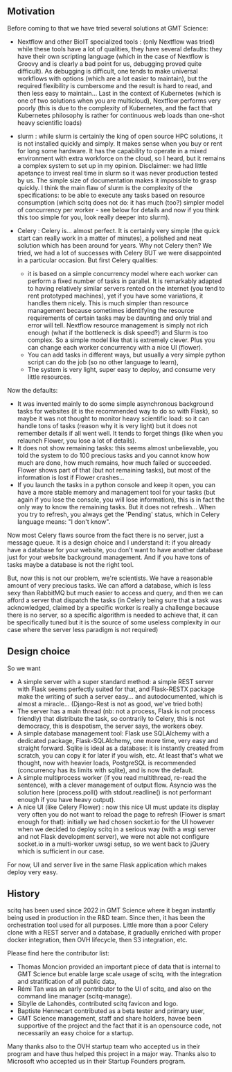 ## Motivation

Before coming to that we have tried several solutions at GMT Science:

- Nextflow and other BioIT specialized tools : (only Nextflow was tried) while
these tools have a lot of qualities, they have several defaults: they have their
own scripting language (which in the case of Nextflow is Groovy and is clearly
a bad point for us, debugging proved quite difficult). As debugging is difficult, 
one tends to make universal workflows with options (which are a lot easier to 
maintain), but the required flexibility is cumbersome and the result is hard to
read, and then less easy to maintain... Last in the context of Kubernetes (which
is one of two solutions when you are multicloud), Nextflow performs very poorly 
(this is due to the complexity of Kubernetes, and the fact that Kubernetes 
philosophy is rather for continuous web loads than one-shot heavy scientific 
loads)

- slurm : while slurm is certainly the king of open source HPC solutions, it is 
not installed quickly and simply. It makes sense when you buy or rent for long 
some hardware. It has the capability to operate in a mixed environment with extra
workforce on the cloud, so I heard, but it remains a complex system to set up in
my opinion. Disclaimer: we had little apetance to invest real time in slurm so 
it was never production tested by us. The simple size of documentation makes it 
impossible to grasp quickly. I think the main flaw of slurm is the complexity
of the specifications: to be able to execute any tasks based on resource
consumption (which scitq does not do: it has much (too?) simpler model of 
concurrency per worker - see below for details and now if you think this too 
simple for you, look really deeper into slurm).

- Celery : Celery is... almost perfect. It is certainly very simple (the quick
start can really work in a matter of minutes), a polished and neat solution which
has been around for years. Why not Celery then? We tried, we had a lot of successes
with Celery BUT we were disappointed in a particular occasion. But first Celery
qualities:
    - it is based on a simple concurrency model where each worker can perform 
    a fixed number of tasks in parallel. It is remarkably adapted to having 
    relatively similar servers rented on the internet (you tend to rent prototyped machines),
    yet if you have some variations, it handles them nicely. This is much simpler 
    than resource management because sometimes identifying the resource requirements
    of certain tasks may be daunting and only trial and error will tell. Nextflow 
    resource management is simply not rich enough (what if the bottleneck is disk
    speed?) and Slurm is too complex. So a simple model like that is extremely clever.
    Plus you can change each worker concurrency with a nice UI (flower).
    - You can add tasks in different ways, but usually a very simple python script
    can do the job (so no other language to learn),
    - The system is very light, super easy to deploy, and consume very little 
    resources.

Now the defaults:

  - It was invented mainly to do some simple asynchronous background tasks for 
  websites (it is the recommended way to do so with Flask), so maybe it was not 
  thought to monitor heavy scientific load: so it can handle tons of tasks (reason
  why it is very light) but it does not remember details if all went well. It tends
  to forget things (like when you relaunch Flower, you lose a lot of details).
  - It does not show remaining tasks: this seems almost unbelievable, you told the
  system to do 100 precious tasks and you cannot know how much are done, how much 
  remains, how much failed or succeeded. Flower shows part of that (but not 
  remaining tasks), but most of the information is lost if Flower crashes...
  - If you launch the tasks in a python console and keep it open, you can have
  a more stable memory and management tool for your tasks (but again if you lose
  the console, you will lose information), this is in fact the only way to know
  the remaining tasks. But it does not refresh... When you try to refresh, you
  always get the 'Pending' status, which in Celery language means: "I don't know".

Now most Celery flaws source from the fact there is no server, just a message queue. It
is a design choice and I understand it: if you already have a database for your 
website, you don't want to have another database just for your website background
management. And if you have tons of tasks maybe a database is not the right tool.

But, now this is not our problem, we're scientists. We have a reasonable amount
of very precious tasks. We can afford a database, which is less sexy than RabbitMQ
but much easier to access and query, and then we can afford a server that dispatch
the tasks (in Celery being sure that a task was acknowledged, claimed by a specific
worker is really a challenge because there is no server, so a specific algorithm 
is needed to achieve that, it can be specifically tuned but it is the source of
some useless complexity in our case where the server less paradigm is not required)

## Design choice

So we want
- A simple server with a super standard method: a simple REST server with Flask
seems perfectly suited for that, and Flask-RESTX package make the writing of such
a server easy... and autodocumented, which is almost a miracle... (Django-Rest is
not as good, we've tried both)
- The server has a main thread (nb: not a process, Flask is not process friendly)
that distribute the task, so contrarily to Celery, this is not democracy, this is
despotism, the server says, the workers obey.
- A simple database management tool: Flask use SQLAlchemy with a dedicated package,
Flask-SQLAlchemy, one more time, very easy and straight forward. Sqlite is ideal 
as a database: it is instantly created from scratch, you can copy it for later if
you wish, etc. At least that's what we thought, now with heavier loads, PostgreSQL
is recommended (concurrency has its limits with sqlite), and is now the default.
- A simple multiprocess worker (if you read multithread, re-read the sentence), 
with a clever management of output flow. Asyncio was the solution here (process.poll()
with stdout.readline() is not performant enough if you have heavy output).
- A nice UI (like Celery Flower) : now this nice UI must update its display very
often you do not want to reload the page to refresh (Flower is smart enough for 
that): initially we had chosen socket.io for the UI however when we decided to deploy
scitq in a serious way (with a wsgi server and not Flask development server), we were
not able not configure socket.io in a multi-worker uwsgi setup, so we went back to 
jQuery which is sufficient in our case.

For now, UI and server live in the same Flask application which makes deploy
very easy.


## History

scitq has been used since 2022 in GMT Science where it began instantly being used in production in the R&D team. Since then, it has been the orchestration tool used for all purposes. Little more than a poor Celery clone with a REST server and a database, it gradually enriched with proper docker integration, then OVH lifecycle, then S3 integration, etc.

Please find here the contributor list:
- Thomas Moncion provided an important piece of data that is internal to GMT Science but enable large scale usage of scitq, with the integration and stratification of all public data,
- Rémi Tan was an early contributor to the UI of scitq, and also on the command line manager (scitq-manage).
- Sibylle de Lahondès, contributed scitq favicon and logo.
- Baptiste Hennecart contributed as a beta tester and primary user,
- GMT Science management, staff and share holders, havee been supportive of the project and the fact that it is an opensource code, not necessarily an easy choice for a startup.

Many thanks also to the OVH startup team who accepted us in their program and
have thus helped this project in a major way.
Thanks also to Microsoft who accepted us in their Startup Founders program.


